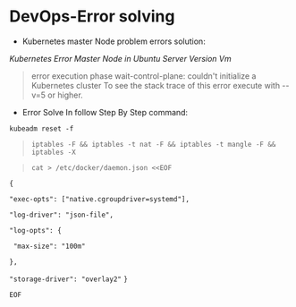 # DevOps-Error solving
* Kubernetes master Node problem errors solution:

*Kubernetes Error Master Node in Ubuntu Server Version Vm*

> error execution phase wait-control-plane: couldn't initialize a Kubernetes 
> cluster To see the stack trace of this error execute with --v=5 or higher.

* Error Solve In follow Step By Step command:
 
 ``kubeadm reset -f``
 
 >``iptables -F && iptables -t nat -F && iptables -t mangle -F && iptables -X``
 
 >``cat > /etc/docker/daemon.json <<EOF``
 
 
 `{`
 
  `"exec-opts": ["native.cgroupdriver=systemd"],`
  
  `"log-driver": "json-file",`
  
  `"log-opts": {`
  
   ` "max-size": "100m"`
	
  `},`
  
  `"storage-driver": "overlay2"`
 `}`

`EOF`